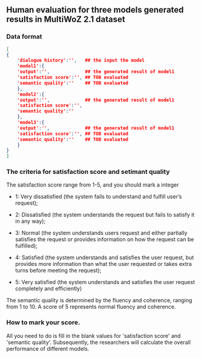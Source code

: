 

## Human evaluation for three models generated results in MultiWoZ 2.1 dataset

### Data format

```json
[
{
	'dialogue history':'',   ## the input the model 
	'model1':{
	'output':'', 			 ## the generated result of model1
	'satisfaction score':'', ## TOB evaluated
	'semantic quality':''    ## TOB evaluated
	},
	'model2':{
	'output':'', 			 ## the generated result of model1
	'satisfaction score':'',
	'semantic quality':''
	},
	'model3':{
	'output':'', 			 ## the generated result of model1
	'satisfaction score':'', ## TOB evaluated
	'semantic quality':''    ## TOB evaluated
	}
}
]
```


### The criteria for satisfaction score and setimant quality

The satisfaction score range from 1-5, and you should mark a integer

- 1: Very dissatisfied (the system fails to understand and fulfill user’s request); 

- 2: Dissatisfied (the system understands the request but fails to satisfy it in any way); 

- 3: Normal (the system understands users request and either partially satisfies the request or provides information on how the request can be fulfilled); 

- 4: Satisfied (the system understands and satisfies the user request, but provides more information than what the user requested or takes
extra turns before meeting the request);

- 5: Very satisfied (the system understands and satisfies the user request completely and efficiently)

The semantic quality is determined by the fluency and coherence, ranging from 1 to 10. A score of 5 represents normal fluency and coherence.

### How to mark your score.

All you need to do is fill in the blank values for 'satisfaction score' and 'semantic quality'. Subsequently, the researchers will calculate the overall performance of different models.
